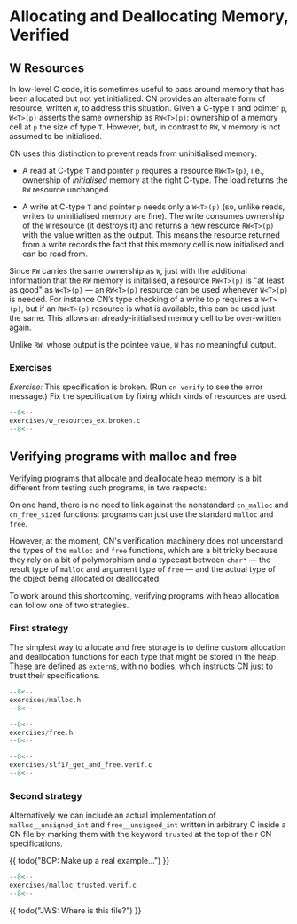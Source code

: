 # Allocating and Deallocating Memory, Verified


## W Resources

In low-level C code, it is sometimes useful to pass around memory that
has been allocated but not yet initialized.  CN provides an alternate
form of resource, written `W`, to address this situation.  Given a
C-type `T` and pointer `p`, `W<T>(p)` asserts the same ownership as
`RW<T>(p)`: ownership of a memory cell at `p` the size of type `T`.
However, but, in contrast to `RW`, `W` memory is not assumed to be
initialised.

CN uses this distinction to prevent reads from uninitialised memory:

- A read at C-type `T` and pointer `p` requires a resource
  `RW<T>(p)`, i.e., ownership of _initialised_ memory at the
  right C-type. The load returns the `RW` resource unchanged.

- A write at C-type `T` and pointer `p` needs only a
  `W<T>(p)` (so, unlike reads, writes to uninitialised memory
  are fine). The write consumes ownership of the `W` resource
  (it destroys it) and returns a new resource `RW<T>(p)` with the
  value written as the output. This means the resource returned from a
  write records the fact that this memory cell is now initialised and
  can be read from.

Since `RW` carries the same ownership as `W`, just with the
additional information that the `RW` memory is initalised, a
resource `RW<T>(p)` is "at least as good" as `W<T>(p)` —
an `RW<T>(p)` resource can be used whenever `W<T>(p)` is
needed. For instance CN’s type checking of a write to `p` requires a
`W<T>(p)`, but if an `RW<T>(p)` resource is what is
available, this can be used just the same. This allows an
already-initialised memory cell to be over-written again.

Unlike `RW`, whose output is the pointee value, `W` has no meaningful output.

### Exercises

_Exercise:_ This specification is broken. (Run `cn verify` to see the error
message.) Fix the specification by fixing which kinds of resources are used.

```c title="exercises/w_resources_ex.broken.c"
--8<--
exercises/w_resources_ex.broken.c
--8<--
```

## Verifying programs with malloc and free

Verifying programs that allocate and deallocate heap memory is a bit
different from testing such programs, in two respects:

On one hand, there is no need to link against the nonstandard
`cn_malloc` and `cn_free_sized` functions: programs can just use the
standard `malloc` and `free`.

However, at the moment, CN's verification machinery does not
understand the types of the `malloc` and `free` functions, which are a
bit tricky because they rely on a bit of polymorphism and a typecast
between `char*` — the result type of `malloc` and argument type of
`free` — and the actual type of the object being allocated or
deallocated.

To work around this shortcoming, verifying programs with heap
allocation can follow one of two strategies.

### First strategy

The simplest way to allocate and free storage is to define custom
allocation and deallocation functions for each type that might be
stored in the heap.  These are defined as `extern`s, with no bodies,
which instructs CN just to trust their specifications.

```c title="exercises/malloc.h"
--8<--
exercises/malloc.h
--8<--
```

```c title="exercises/free.h"
--8<--
exercises/free.h
--8<--
```

```c title="exercises/slf17_get_and_free.verif.c"
--8<--
exercises/slf17_get_and_free.verif.c
--8<--
```

### Second strategy

Alternatively we can include an actual implementation of
`malloc__unsigned_int` and `free__unsigned_int` written in arbitrary C
inside a CN file by marking them with the keyword `trusted` at the top
of their CN specifications.

{{ todo("BCP: Make up a real example...") }}

```c title="exercises/malloc_trusted.verif.c"
--8<--
exercises/malloc_trusted.verif.c
--8<--
```
{{ todo("JWS: Where is this file?") }}
